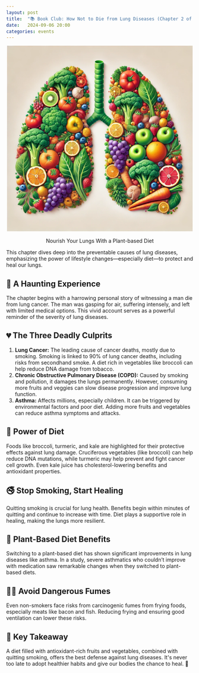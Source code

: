 ```yaml
---
layout: post
title:  "📚 Book Club: How Not to Die from Lung Diseases (Chapter 2 of How Not to Die)"
date:   2024-09-06 20:00
categories: events
---
```


<center>
<img
    src="/images/2024/how-not-to-die/how-not-to-die-from-lung-disease.webp"
    alt="How Not to Die from Lung Disease"
    width="500" />
<p>Nourish Your Lungs With a Plant-based Diet</p>
</center>

This chapter dives deep into the preventable causes of lung diseases, emphasizing the
power of lifestyle changes—especially diet—to protect and heal our lungs. 

## 🚨 A Haunting Experience

The chapter begins with a harrowing personal story of witnessing a man die from lung
cancer. The man was gasping for air, suffering intensely, and left with limited medical
options. This vivid account serves as a powerful reminder of the severity of lung
diseases.

## 💔 The Three Deadly Culprits

1. **Lung Cancer:** The leading cause of cancer deaths, mostly due to smoking. Smoking is
   linked to 90% of lung cancer deaths, including risks from secondhand smoke. A diet rich
   in vegetables like broccoli can help reduce DNA damage from tobacco. 
2. **Chronic Obstructive Pulmonary Disease (COPD):** Caused by smoking and pollution, it
   damages the lungs permanently. However, consuming more fruits and veggies can slow
   disease progression and improve lung function. 
3. **Asthma:** Affects millions, especially children. It can be triggered by environmental
   factors and poor diet. Adding more fruits and vegetables can reduce asthma symptoms and
   attacks.

## 🥦 Power of Diet

Foods like broccoli, turmeric, and kale are highlighted for their protective effects
against lung damage. Cruciferous vegetables (like broccoli) can help reduce DNA mutations,
while turmeric may help prevent and fight cancer cell growth. Even kale juice has
cholesterol-lowering benefits and antioxidant properties.

## 🚭 Stop Smoking, Start Healing

Quitting smoking is crucial for lung health. Benefits begin within minutes of quitting and
continue to increase with time. Diet plays a supportive role in healing, making the lungs
more resilient.

## 🍏 Plant-Based Diet Benefits

Switching to a plant-based diet has shown significant improvements in lung diseases like
asthma. In a study, severe asthmatics who couldn’t improve with medication saw remarkable
changes when they switched to plant-based diets.

## :face_in_clouds: Avoid Dangerous Fumes

Even non-smokers face risks from carcinogenic fumes from frying foods, especially meats
like bacon and fish. Reducing frying and ensuring good ventilation can lower these risks.

## 🧘 Key Takeaway

A diet filled with antioxidant-rich fruits and vegetables, combined with quitting smoking,
offers the best defense against lung diseases. It's never too late to adopt healthier
habits and give our bodies the chance to heal. 🌱
